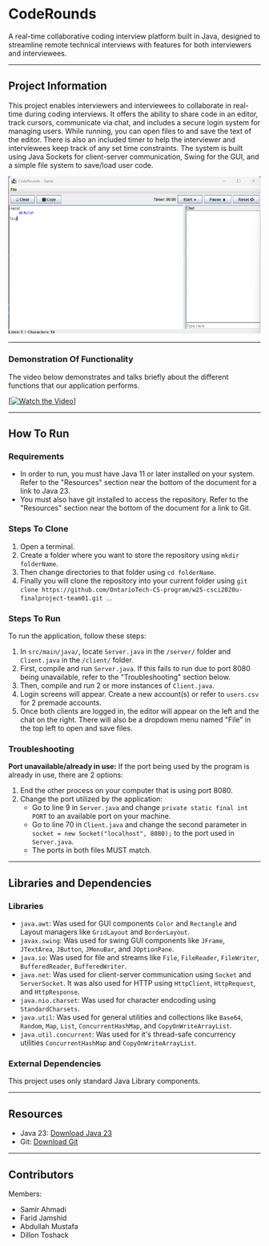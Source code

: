 #  CodeRounds
A real-time collaborative coding interview platform built in Java, designed to streamline remote technical interviews with features for both interviewers and interviewees.

---

## Project Information

This project enables interviewers and interviewees to collaborate in real-time during coding interviews. It offers the ability to share code in an editor, track cursors, communicate via chat, and includes a secure login system for managing users. While running, you can open files to and save the text of the editor. There is also an included timer to help the interviewer and interviewees keep track of any set time constraints. The system is built using Java Sockets for client-server communication, Swing for the GUI, and a simple file system to save/load user code.

<div align="center">
  <img src="images/CodeRoundsScreenshot.png">
</div>

---

### Demonstration Of Functionality
The video below demonstrates and talks briefly about the different functions that our application performs.

[[![Watch the Video](https://drive.google.com/file/d/1_PJgmlZe5YkrmrTIePYtK5ON6s9-U0aI/view?usp=sharing)]](https://drive.google.com/file/d/19YocCJGLePVzGYrIfh9vvlh6FI-3e3Dw/view?usp=sharing)

---

## How To Run

### Requirements
- In order to run, you must have Java 11 or later installed on your system. Refer to the "Resources" section near the bottom of the document for a link to Java 23.
- You must also have git installed to access the repository. Refer to the "Resources" section near the bottom of the document for a link to Git.

### Steps To Clone
1. Open a terminal.
2. Create a folder where you want to store the repository using `mkdir folderName`.
3. Then change directories to that folder using `cd folderName`.
4. Finally you will clone the repository into your current folder using `git clone https://github.com/OntarioTech-CS-program/w25-csci2020u-finalproject-team01.git .`.

### Steps To Run
To run the application, follow these steps:
  1. In `src/main/java/`, locate `Server.java` in the `/server/` folder and `Client.java` in the `/client/` folder.
  2. First, compile and run `Server.java`. If this fails to run due to port 8080 being unavailable, refer to the "Troubleshooting" section below.
  3. Then, compile and run 2 or more instances of `Client.java`.
  4. Login screens will appear. Create a new account(s) or refer to `users.csv` for 2 premade accounts.
  5. Once both clients are logged in, the editor will appear on the left and the chat on the right. There will also be a dropdown menu named "File" in the top left to open and save files.

### Troubleshooting
**Port unavailable/already in use:**
If the port being used by the program is already in use, there are 2 options:
  1. End the other process on your computer that is using port 8080.
  2. Change the port utilized by the application:
     - Go to line 9 in `Server.java` and change `private static final int PORT` to an available port on your machine.
     - Go to line 70 in `Client.java` and change the second parameter in `socket = new Socket("localhost", 8080);` to the port used in `Server.java`.
     - The ports in both files MUST match.

---

## Libraries and Dependencies

### Libraries
- `java.awt`: Was used for GUI components `Color` and `Rectangle` and Layout managers like `GridLayout` and `BorderLayout`.
- `javax.swing`: Was used for swing GUI components like `JFrame`, `JTextArea`, `JButton`, `JMenuBar`, and `JOptionPane`.
- `java.io`: Was used for file and streams like `File`, `FileReader`, `FileWriter`, `BufferedReader`, `BufferedWriter`.
- `java.net`: Was used for client-server communication using `Socket` and `ServerSocket`. It was also used for HTTP using `HttpClient`, `HttpRequest`, and `HttpResponse`.
- `java.nio.charset`: Was used for character endcoding using `StandardCharsets`.
- `java.util`: Was used for general utilities and collections like `Base64`, `Random`, `Map`, `List`, `ConcurrentHashMap`, and `CopyOnWriteArrayList`.
- `java.util.concurrent`: Was used for it's thread-safe concurrency utilities `ConcurrentHashMap` and `CopyOnWriteArrayList`.

### External Dependencies
This project uses only standard Java Library components.

---

## Resources
- Java 23: [Download Java 23](https://www.oracle.com/java/technologies/downloads/#java23)
- Git: [Download Git](https://git-scm.com/downloads)
  
---

## Contributors
Members:
  - Samir Ahmadi
  - Farid Jamshid
  - Abdullah Mustafa
  - Dillon Toshack
